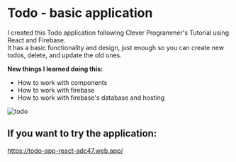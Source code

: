 # Todo - basic application

I created this Todo application following Clever Programmer's Tutorial using React and Firebase.
</br>
It has a basic functionality and design, just enough so you can create new todos, delete, and update the old ones. 

**New things I learned doing this:**
* How to work with components
* How to work with firebase 
* How to work with firebase's database and hosting

![todo](https://user-images.githubusercontent.com/29714385/92147224-7ad0ed00-ee23-11ea-96c9-7f71d03dc552.PNG)

## If you want to try the application:
https://todo-app-react-adc47.web.app/
